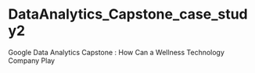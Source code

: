 # DataAnalytics_Capstone_case_study2
Google Data Analytics Capstone : How Can a Wellness Technology Company Play
